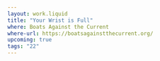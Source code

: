 ```yaml
---
layout: work.liquid
title: "Your Wrist is Full"
where: Boats Against the Current
where-url: https://boatsagainstthecurrent.org/
upcoming: true
tags: "22"
---
```

